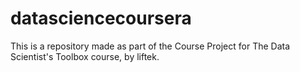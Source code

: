 # datasciencecoursera
This is a repository made as part of the Course Project for The Data Scientist's Toolbox course, by liftek. 
